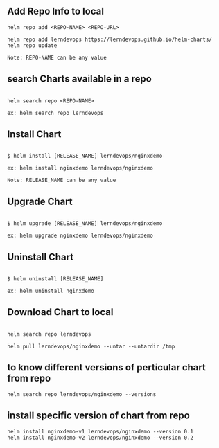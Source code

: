 ## Add Repo Info to local 

```console
helm repo add <REPO-NAME> <REPO-URL>

helm repo add lerndevops https://lerndevops.github.io/helm-charts/
helm repo update

Note: REPO-NAME can be any value 
```

## search Charts available in a repo  
```console 

helm search repo <REPO-NAME>

ex: helm search repo lerndevops
```

## Install Chart

```console

$ helm install [RELEASE_NAME] lerndevops/nginxdemo

ex: helm install nginxdemo lerndevops/nginxdemo

Note: RELEASE_NAME can be any value 
```

## Upgrade Chart

```console

$ helm upgrade [RELEASE_NAME] lerndevops/nginxdemo

ex: helm upgrade nginxdemo lerndevops/nginxdemo
```

## Uninstall Chart

```console

$ helm uninstall [RELEASE_NAME]

ex: helm uninstall nginxdemo
```

## Download Chart to local 
```console

helm search repo lerndevops

helm pull lerndevops/nginxdemo --untar --untardir /tmp 
```

## to know different versions of perticular chart from repo 
```console
helm search repo lerndevops/nginxdemo --versions 
```

## install specific version of chart from repo 
```console
helm install nginxdemo-v1 lerndevops/nginxdemo --version 0.1
helm install nginxdemo-v2 lerndevops/nginxdemo --version 0.2
```  
